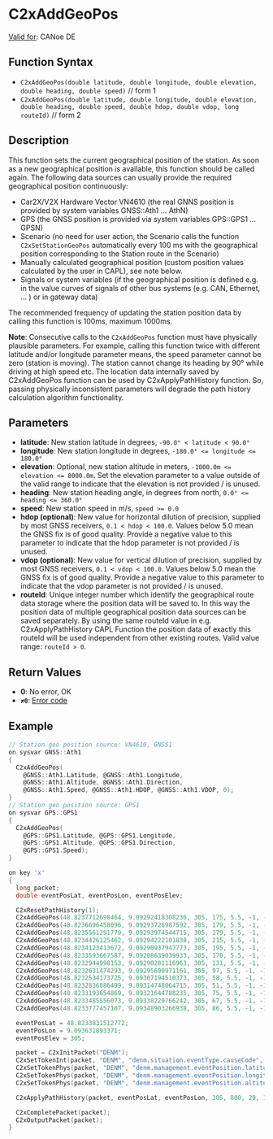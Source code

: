 # C2xAddGeoPos

[Valid for](../../../Shared/FeatureAvailability.md): CANoe DE

## Function Syntax

- `C2xAddGeoPos(double latitude, double longitude, double elevation, double heading, double speed)` // form 1
- `C2xAddGeoPos(double latitude, double longitude, double elevation, double heading, double speed, double hdop, double vdop, long routeId)` // form 2

## Description

This function sets the current geographical position of the station. As soon as a new geographical position is available, this function should be called again. The following data sources can usually provide the required geographical position continuously:

- Car2X/V2X Hardware Vector VN4610 (the real GNNS position is provided by system variables GNSS::Ath1 ... AthN)
- GPS (the GNSS position is provided via system variables GPS::GPS1 ... GPSN)
- Scenario (no need for user action, the Scenario calls the function `C2xSetStationGeoPos` automatically every 100 ms with the geographical position corresponding to the Station route in the Scenario)
- Manually calculated geographical position (custom position values calculated by the user in CAPL), see note below.
- Signals or system variables (if the geographical position is defined e.g. in the value curves of signals of other bus systems (e.g. CAN, Ethernet, ... ) or in gateway data)

The recommended frequency of updating the station position data by calling this function is 100ms, maximum 1000ms.

**Note**: Consecutive calls to the `C2xAddGeoPos` function must have physically plausible parameters. For example, calling this function twice with different latitude and/or longitude parameter means, the speed parameter cannot be zero (station is moving). The station cannot change its heading by 90° while driving at high speed etc. The location data internally saved by C2xAddGeoPos function can be used by C2xApplyPathHistory function. So, passing physically inconsistent parameters will degrade the path history calculation algorithm functionality.

## Parameters

- **latitude**: New station latitude in degrees, `-90.0° < latitude < 90.0°`
- **longitude**: New station longitude in degrees, `-180.0° <= longitude <= 180.0°`
- **elevation**: Optional, new station altitude in meters, `-1000.0m <= elevation <= 8000.0m`. Set the elevation parameter to a value outside of the valid range to indicate that the elevation is not provided / is unused.
- **heading**: New station heading angle, in degrees from north, `0.0° <= heading <= 360.0°`
- **speed**: New station speed in m/s, `speed >= 0.0`
- **hdop (optional)**: New value for horizontal dilution of precision, supplied by most GNSS receivers, `0.1 < hdop < 100.0`. Values below 5.0 mean the GNSS fix is of good quality. Provide a negative value to this parameter to indicate that the hdop parameter is not provided / is unused.
- **vdop (optional)**: New value for vertical dilution of precision, supplied by most GNSS receivers, `0.1 < vdop < 100.0`. Values below 5.0 mean the GNSS fix is of good quality. Provide a negative value to this parameter to indicate that the vdop parameter is not provided / is unused.
- **routeId**: Unique integer number which identify the geographical route data storage where the position data will be saved to. In this way the position data of multiple geographical position data sources can be saved separately. By using the same routeId value in e.g. C2xApplyPathHistory CAPL Function the position data of exactly this routeId will be used independent from other existing routes. Valid value range: `routeId > 0`.

## Return Values

- **0**: No error, OK
- **`≠0`**: [Error code](../CAPLfunctionsCar2xErrorCodes.md)

## Example

```c
// Station geo position source: VN4610, GNSS1
on sysvar GNSS::Ath1
{
  C2xAddGeoPos(
    @GNSS::Ath1.Latitude, @GNSS::Ath1.Longitude,
    @GNSS::Ath1.Altitude, @GNSS::Ath1.Direction,
    @GNSS::Ath1.Speed, @GNSS::Ath1.HDOP, @GNSS::Ath1.VDOP, 0);
}
// Station geo position source: GPS1
on sysvar GPS::GPS1
{
  C2xAddGeoPos(
    @GPS::GPS1.Latitude, @GPS::GPS1.Longitude,
    @GPS::GPS1.Altitude, @GPS::GPS1.Direction,
    @GPS::GPS1.Speed);
}

on key 'x'
{
  long packet;
  double eventPosLat, eventPosLon, eventPosElev;

  C2xResetPathHistory(1);
  C2xAddGeoPos(48.8237712698464, 9.09292418308236, 305, 175, 5.5, -1, -1, 1);
  C2xAddGeoPos(48.8236696458096, 9.09293726987592, 305, 179, 5.5, -1, -1, 1);
  C2xAddGeoPos(48.8235561291779, 9.09293974544715, 305, 179, 5.5, -1, -1, 1);
  C2xAddGeoPos(48.8234426125462, 9.09294222101838, 305, 215, 5.5, -1, -1, 1);
  C2xAddGeoPos(48.8234123413672, 9.09290937947773, 305, 195, 5.5, -1, -1, 1);
  C2xAddGeoPos(48.8233593667587, 9.09288639039933, 305, 170, 5.5, -1, -1, 1);
  C2xAddGeoPos(48.8232944998153, 9.09290281116963, 305, 131, 5.5, -1, -1, 1);
  C2xAddGeoPos(48.8232631474293, 9.09295699971161, 305, 97, 5.5, -1, -1, 1);
  C2xAddGeoPos(48.8232534173725, 9.09307194510373, 305, 58, 5.5, -1, -1, 1);
  C2xAddGeoPos(48.8232836886499, 9.09314748064715, 305, 51, 5.5, -1, -1, 1);
  C2xAddGeoPos(48.8233193654869, 9.09321644788235, 305, 75, 5.5, -1, -1, 1);
  C2xAddGeoPos(48.8233485556073, 9.09338229766242, 305, 67, 5.5, -1, -1, 1);
  C2xAddGeoPos(48.8233777457107, 9.09348903266938, 305, 86, 5.5, -1, -1, 1);

  eventPosLat = 48.8233831512772;
  eventPosLon = 9.093631893371;
  eventPosElev = 305;

  packet = C2xInitPacket("DENM");
  C2xSetTokenInt(packet, "DENM", "denm.situation.eventType.causeCode", 91); // VehicleBreakDown
  C2xSetTokenPhys(packet, "DENM", "denm.management.eventPosition.latitude", eventPosLat);
  C2xSetTokenPhys(packet, "DENM", "denm.management.eventPosition.longitude", eventPosLon);
  C2xSetTokenPhys(packet, "DENM", "denm.management.eventPosition.altitude.altitudeValue", eventPosElev);

  C2xApplyPathHistory(packet, eventPosLat, eventPosLon, 305, 800, 20, 1);

  C2xCompletePacket(packet);
  C2xOutputPacket(packet);
}
```
